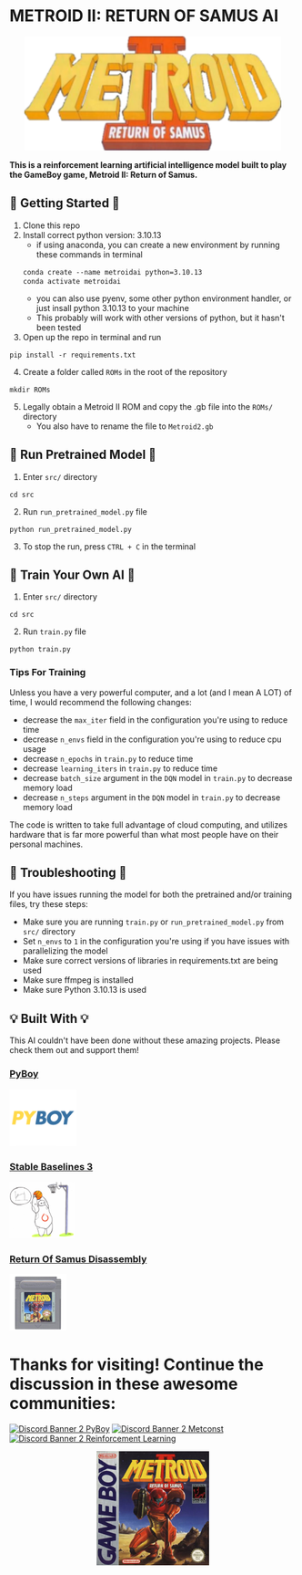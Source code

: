 # METROID II: RETURN OF SAMUS AI
<p align="center">
    <img alt="Metroid II Logo" src="/assets/logo.png" height="200">
</p>

__This is a reinforcement learning artificial intelligence model built to play the GameBoy game, Metroid II: Return of Samus.__

<!-- ## Checkout the YouTube video about the AI and the model breakdown
<img alt="YouTube thumbnail" src="/assets/thumbnail.png" height="200"> <img alt="YouTube breakdown thumbnail" src="/assets/tb_thumbnail.png" height="200"> -->


## 👾 Getting Started 👾
1. Clone this repo
2. Install correct python version: 3.10.13
    * if using anaconda, you can create a new environment by running these commands in terminal
    ```
    conda create --name metroidai python=3.10.13
    conda activate metroidai
    ```
    * you can also use pyenv, some other python environment handler, or just insall python 3.10.13 to your machine
    * This probably will work with other versions of python, but it hasn't been tested
3. Open up the repo in terminal and run
```
pip install -r requirements.txt
```
4. Create a folder called ```ROMs``` in the root of the repository
```
mkdir ROMs
```
5. Legally obtain a Metroid II ROM and copy the .gb file into the ```ROMs/``` directory
    * You also have to rename the file to ```Metroid2.gb```

## 🤖 Run Pretrained Model 🤖
1. Enter ```src/``` directory
```
cd src
```
2. Run ```run_pretrained_model.py``` file
```
python run_pretrained_model.py
```
3. To stop the run, press ```CTRL + C``` in the terminal

## 🦾 Train Your Own AI 🦾

1. Enter ```src/``` directory
```
cd src
```
2. Run ```train.py``` file
```
python train.py
```

### Tips For Training
Unless you have a very powerful computer, and a lot (and I mean A LOT) of time, I would recommend the following changes:
* decrease the ```max_iter``` field in the configuration you're using to reduce time
* decrease ```n_envs``` field in the configuration you're using to reduce cpu usage
* decrease ```n_epochs``` in ```train.py``` to reduce time
* decrease ```learning_iters``` in ```train.py``` to reduce time
* decrease ```batch_size``` argument in the ```DQN``` model in ```train.py``` to decrease memory load
* decrease ```n_steps``` argument in the ```DQN``` model in ```train.py``` to decrease memory load

The code is written to take full advantage of cloud computing, and utilizes hardware that is far more powerful than what most people have on their personal machines.

## 🔨 Troubleshooting 🔨
If you have issues running the model for both the pretrained and/or training files, try these steps:
* Make sure you are running ```train.py``` or ```run_pretrained_model.py``` from ```src/``` directory
* Set ```n_envs``` to ```1``` in the configuration you're using if you have issues with parallelizing the model
* Make sure correct versions of libraries in requirements.txt are being used
* Make sure ffmpeg is installed
* Make sure Python 3.10.13 is used

## 💡 Built With 💡
This AI couldn't have been done without these amazing projects. Please check them out and support them!

### [PyBoy](https://github.com/Baekalfen/PyBoy)
<a href="https://github.com/Baekalfen/PyBoy">
    <img alt="PyBoy Logo" src="/assets/pyboy-logo.png" height="100">
</a>

### [Stable Baselines 3](https://github.com/DLR-RM/stable-baselines3)
<a href="https://github.com/DLR-RM/stable-baselines3">
    <img alt="Stable Baselines 3 Logo" src="/assets/stable-baselines-logo.png" height="100">
</a>

### [Return Of Samus Disassembly](https://github.com/alex-west/M2RoS)
<a href="https://github.com/alex-west/M2RoS">
    <img alt="Metroid II Cartridge" src="/assets/m2-cartridge.jpeg" height="100">
</a>

# Thanks for visiting! Continue the discussion in these awesome communities:
[![Discord Banner 2 PyBoy](http://invidget.switchblade.xyz/bEMadYckBS)](https://discord.gg/bEMadYckBS) 
[![Discord Banner 2 Metconst](http://invidget.switchblade.xyz/XnfmbNcSjr)](https://discord.gg/XnfmbNcSjr)
[![Discord Banner 2 Reinforcement Learning](http://invidget.switchblade.xyz/pV8k2v6Fes)](https://discord.gg/pV8k2v6Fes)


<p align="center">
    <img alt="Metroid II Box Art" src="/assets/boxart.jpg" height="200" >
</p>